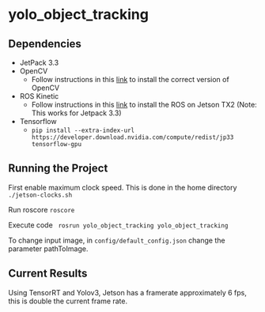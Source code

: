 # yolo_object_tracking

## Dependencies 
  * JetPack 3.3
  * OpenCV 
      * Follow instructions in this [link](https://jkjung-avt.github.io/opencv3-on-tx2/) to install the correct version of OpenCV
  * ROS Kinetic 
      * Follow instructions in this [link](https://www.jetsonhacks.com/2017/03/27/robot-operating-system-ros-nvidia-jetson-tx2/) to install the ROS on Jetson TX2 (Note: This works for Jetpack 3.3) 
  * Tensorflow 
      * ```pip install --extra-index-url https://developer.download.nvidia.com/compute/redist/jp33 tensorflow-gpu```

## Running the Project

First enable maximum clock speed. This is done in the home directory ``` ./jetson-clocks.sh```

Run roscore ```roscore```

Execute code ``` rosrun yolo_object_tracking yolo_object_tracking```

To change input image, in ```config/default_config.json``` change the parameter pathToImage.

## Current Results

Using TensorRT and Yolov3, Jetson has a framerate approximately 6 fps, this is double the current frame rate. 
